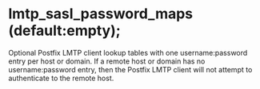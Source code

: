 # lmtp_sasl_password_maps (default:empty); 


Optional Postfix LMTP client lookup tables with one username:password entry
per host or domain.  If a remote host or domain has no username:password
entry, then the Postfix LMTP client will not attempt to authenticate
to the remote host.



